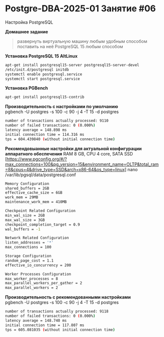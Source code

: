 # Postgre-DBA-2025-01 Занятие #06
Настройка PostgreSQL 

**Домашнее задание**

>развернуть виртуальную машину любым удобным способом    
>поставить на неё PostgreSQL 15 любым способом

**Установка PostgreSQL 15 AltLinux**    
   ```sh
apt-get install postgresql15-server postgresql15-server-devel    
/etc/init.d/postgresql initdb    
systemctl enable postgresql.service    
systemctl start postgresql.service
   ```

**Установка PGBench**
   ```sh
apt-get install postgresql15-contrib    
   ```

**Производительность с настройками по умолчанию**    
pgbench  -U postgres -s 100  -c 90 -j 4 -T 15 -d postgres    
   ```sh
number of transactions actually processed: 9110    
number of failed transactions: 0 (0.000%)    
latency average = 148.898 ms    
initial connection time = 114.316 ms    
tps = 604.439840 (without initial connection time)    
   ```
**Рекомендовыанные настройки для актуальной конфигурации аппаратного обеспечения**
RAM 8 GB, CPU 4 core, SATA SSD
[https://www.pgconfig.org/#/?max_connections=100&pg_version=15&environment_name=OLTP&total_ram=8&cpus=4&drive_type=SSD&arch=x86-64&os_type=linux]
nano /var/lib/pgsql/data/postgresql.conf
   ```sh
Memory Configuration
shared_buffers = 2GB
effective_cache_size = 6GB
work_mem = 29MB
maintenance_work_mem = 410MB

Checkpoint Related Configuration
min_wal_size = 2GB
max_wal_size = 3GB
checkpoint_completion_target = 0.9
wal_buffers = -1

Network Related Configuration
listen_addresses = '*'
max_connections = 100

Storage Configuration
random_page_cost = 1.1
effective_io_concurrency = 200

 Worker Processes Configuration
max_worker_processes = 8
max_parallel_workers_per_gather = 2
max_parallel_workers = 2
   ```
**Производительность с рекомендованными настройками**    
pgbench -U postgres -s 100 -c 90 -j 4 -T 15 -d postgres
   ```sh
number of transactions actually processed: 9118
number of failed transactions: 0 (0.000%)
latency average = 148.740 ms
initial connection time = 117.807 ms
tps = 605.081035 (without initial connection time)
   ```
